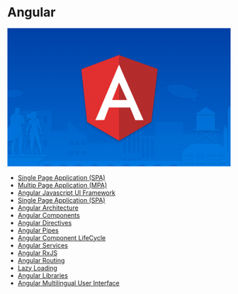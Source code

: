 # Angular
<img src="/images/Angular2-825x510.png"/>

- <a href="https://github.com/RaviTambade/Angular/blob/main/spa.md">Single Page Application (SPA)</a>
- <a href="https://github.com/RaviTambade/Angular/blob/main/mpa.md">Multip Page Application (MPA)</a>
- <a href="https://github.com/RaviTambade/Angular/blob/main/Introduction.md">Angular Javascript UI Framework</a>
- <a href="https://github.com/RaviTambade/Angular/blob/main/spa.md">Single Page Application (SPA)</a>
- <a href="https://github.com/RaviTambade/Angular/blob/main/Architecture.md">Angular Architecture</a>
- <a href="https://github.com/RaviTambade/Angular/blob/main/ComponentArchitecture.md">Angular Components</a>
- <a href="https://github.com/RaviTambade/Angular/blob/main/Directives.md">Angular Directives</a>
- <a href="https://github.com/RaviTambade/Angular/blob/main/pipes.md">Angular Pipes</a>
- <a href="https://github.com/RaviTambade/Angular/blob/main/lifecycle.md">Angular Component LifeCycle</a>
- <a href="https://github.com/RaviTambade/Angular/blob/main/Services.md">Angular Services</a>
- <a href="https://github.com/RaviTambade/Angular/blob/main/rxjs.md">Angular RxJS</a>
- <a href="https://github.com/RaviTambade/Angular/blob/main/routing.md">Angular Routing</a>
- <a href="https://github.com/RaviTambade/Angular/blob/main/lazyloading.md">Lazy Loading</a>
- <a href="https://github.com/RaviTambade/Angular/blob/main/AngularLibraryDRY.md">Angular Libraries</a>
- <a href="https://github.com/RaviTambade/Angular/blob/main/multilingual.md">Angular Multilingual User Interface</a>
